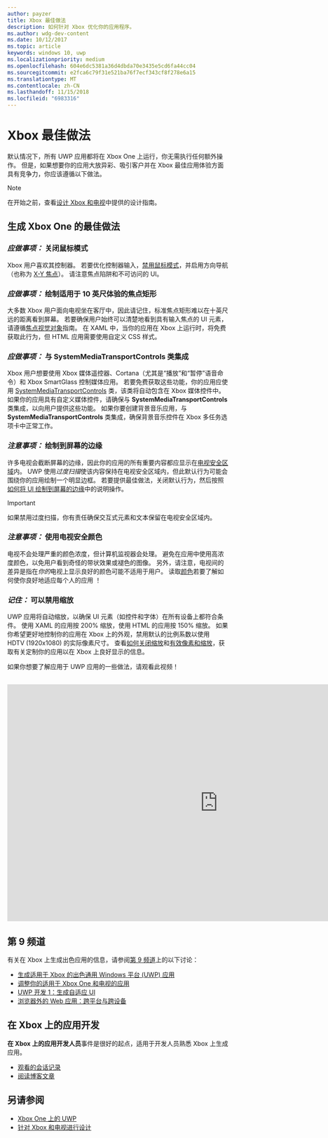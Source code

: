 ```yaml
---
author: payzer
title: Xbox 最佳做法
description: 如何针对 Xbox 优化你的应用程序。
ms.author: wdg-dev-content
ms.date: 10/12/2017
ms.topic: article
keywords: windows 10, uwp
ms.localizationpriority: medium
ms.openlocfilehash: 604e6dc5381a36d4dbda70e3435e5cd6fa44cc04
ms.sourcegitcommit: e2fca6c79f31e521ba76f7ecf343cf8f278e6a15
ms.translationtype: MT
ms.contentlocale: zh-CN
ms.lasthandoff: 11/15/2018
ms.locfileid: "6983316"
---
```

# <a name="xbox-best-practices"></a>Xbox 最佳做法

默认情况下，所有 UWP 应用都将在 Xbox One 上运行，你无需执行任何额外操作。 但是，如果想要你的应用大放异彩、吸引客户并在 Xbox 最佳应用体验方面具有竞争力，你应该遵循以下做法。
  > [!NOTE]
  > 在开始之前，查看[设计 Xbox 和电视](../design/devices/designing-for-tv.md)中提供的设计指南。   

## <a name="to-build-the-best-experiences-for-xbox-one"></a>生成 Xbox One 的最佳做法

### <a name="do-turn-off-mouse-mode"></a>*应做事项：* 关闭鼠标模式

Xbox 用户喜欢其控制器。 若要优化控制器输入，[禁用鼠标模式](how-to-disable-mouse-mode.md)，并启用方向导航（也称为 [X-Y 焦点](../design/devices/designing-for-tv.md#xy-focus-navigation-and-interaction)）。 请注意焦点陷阱和不可访问的 UI。

### <a name="do-draw-a-focus-rectangle-that-is-appropriate-for-a-10-foot-experience"></a>*应做事项：* 绘制适用于 10 英尺体验的焦点矩形

大多数 Xbox 用户面向电视坐在客厅中，因此请记住，标准焦点矩形难以在十英尺远的距离看到屏幕。 若要确保用户始终可以清楚地看到具有输入焦点的 UI 元素，请遵循[焦点视觉对象](../design/devices/designing-for-tv.md#focus-visual)指南。 在 XAML 中，当你的应用在 Xbox 上运行时，将免费获取此行为，但 HTML 应用需要使用自定义 CSS 样式。

### <a name="do-integrate-with-the-systemmediatransportcontrols-class"></a>*应做事项：* 与 SystemMediaTransportControls 类集成

Xbox 用户想要使用 Xbox 媒体遥控器、Cortana（尤其是“播放”和“暂停”语音命令）和 Xbox SmartGlass 控制媒体应用。 若要免费获取这些功能，你的应用应使用 [SystemMediaTransportControls](https://msdn.microsoft.com/library/windows/apps/windows.media.systemmediatransportcontrols.aspx) 类，该类将自动包含在 Xbox 媒体控件中。 如果你的应用具有自定义媒体控件，请确保与 **SystemMediaTransportControls** 类集成，以向用户提供这些功能。 如果你要创建背景音乐应用，与 **SystemMediaTransportControls** 类集成，确保背景音乐控件在 Xbox 多任务选项卡中正常工作。

<!-- ### *Do:* Use adaptive UI to account for snapped apps
One of the unique features of Xbox One is that users can snap apps such as Cortana next to any other app, so your app should respond gracefully when it runs in *fill mode*. Implement [adaptive UI](../get-started/universal-application-platform-guide.md#design-adaptive-ui-with-adaptive-panels) and make sure to test your app during development by snapping an app next to it. -->

### <a name="consider-draw-to-the-edge-of-the-screen"></a>*注意事项：* 绘制到屏幕的边缘

许多电视会截断屏幕的边缘，因此你的应用的所有重要内容都应显示在[电视安全区域](../design/devices/designing-for-tv.md#tv-safe-area)内。 UWP 使用*过度扫描*使该内容保持在电视安全区域内，但此默认行为可能会围绕你的应用绘制一个明显边框。 若要提供最佳做法，关闭默认行为，然后按照[如何将 UI 绘制到屏幕的边缘](turn-off-overscan.md)中的说明操作。
> [!IMPORTANT]
  > 如果禁用过度扫描，你有责任确保交互式元素和文本保留在电视安全区域内。 

### <a name="consider-use-tv-safe-colors"></a>*注意事项：* 使用电视安全颜色

电视不会处理严重的颜色浓度，但计算机监视器会处理。 避免在应用中使用高浓度颜色，以免用户看到奇怪的带状效果或褪色的图像。 另外，请注意，电视间的差异是指在*你的*电视上显示良好的颜色可能不适用于用户。 读取[颜色](../design/devices/designing-for-tv.md#colors)若要了解如何使你良好地适应每个人的应用 ！

### <a name="remember-you-can-disable-scaling"></a>*记住：* 可以禁用缩放

UWP 应用将自动缩放，以确保 UI 元素（如控件和字体）在所有设备上都符合条件。 使用 XAML 的应用按 200% 缩放，使用 HTML 的应用按 150% 缩放。 如果你希望更好地控制你的应用在 Xbox 上的外观，禁用默认的比例系数以使用 HDTV (1920x1080) 的实际像素尺寸。 查看[如何关闭缩放](disable-scaling.md)和[有效像素和缩放](../design/basics/design-and-ui-intro.md#effective-pixels-and-scaling)，获取有关定制你的应用以在 Xbox 上良好显示的信息。

如果你想要了解应用于 UWP 应用的一些做法，请观看此视频！
</br>
</br>
<iframe src="https://channel9.msdn.com/Blogs/One-Dev-Minute/Tailoring-your-UWP-app-for-Xbox/player" width="960" height="540" allowFullScreen frameBorder="0"></iframe>

## <a name="channel-9"></a>第 9 频道

有关在 Xbox 上生成出色应用的信息，请参阅[第 9 频道](https://channel9.msdn.com/)上的以下讨论：

- [生成适用于 Xbox 的出色通用 Windows 平台 (UWP) 应用](https://channel9.msdn.com/Events/Build/2016/B883)
- [调整你的适用于 Xbox One 和电视的应用](https://channel9.msdn.com/Events/Build/2016/T651-R1)
- [UWP 开发 1：生成自适应 UI](https://channel9.msdn.com/Events/Build/2016/L724-R1)
- [浏览器外的 Web 应用：跨平台与跨设备](https://channel9.msdn.com/Events/Build/2016/B888)

## <a name="app-dev-on-xbox"></a>在 Xbox 上的应用开发

**在 Xbox 上的应用开发人员**事件是很好的起点，适用于开发人员熟悉 Xbox 上生成应用。

* [观看的会话记录](https://developer.microsoft.com/windows/projects/campaigns/app-dev-on-xbox-event#WatchNow)
* [阅读博客文章](https://developer.microsoft.com/windows/projects/campaigns/app-dev-on-xbox-event#BlogSeries)

## <a name="see-also"></a>另请参阅

- [Xbox One 上的 UWP](index.md)
- [针对 Xbox 和电视进行设计](../design/devices/designing-for-tv.md)
